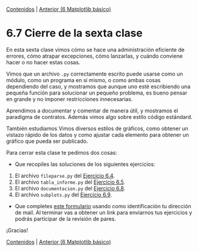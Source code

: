 [Contenidos](../Contenidos.md) \| [Anterior (6 Matplotlib básico)](06_matplotlib_basico.md)

# 6.7 Cierre de la sexta clase

En esta sexta clase vimos cómo se hace una administración eficiente de errores, cómo atrapar excepciones, cómo lanzarlas, y cuándo conviene hacer o no hacer estas cosas.

Vimos que un archivo `.py` correctamente escrito puede usarse como un módulo, como un programa en sí mismo, o como ambas cosas dependiendo del caso, y mostramos que aunque uno esté escribiendo una pequeña función para solucionar un pequeño problema, es bueno pensar en grande y no imponer restricciones innecesarias.

Aprendimos a documentar y comentar de manera útil, y mostramos el paradigma de contratos. Además vimos algo sobre estilo código estándard.

También estudiamos Vimos diversos estilos de gráficos, como obtener un vistazo rápido de los datos y como ajustar cada elemento para obtener un gráfico que pueda ser publicado.

Para cerrar esta clase te pedimos dos cosas:
* Que recopiles las soluciones de los siguientes ejercicios:

1. El archivo `fileparse.py` del [Ejercicio 6.4](../06_Plt_Especificacion_y_Documentacion/03_306Design_discussion.md#ejercicio-64-de-archivos-a-objetos-cual-archivos).
1. El archivo `tabla_informe.py` del [Ejercicio 6.5](../06_Plt_Especificacion_y_Documentacion/03_306Design_discussion.md#ejercicio-65-arreglemos-las-funciones-existentes).
1. El archivo `documentacion.py` del [Ejercicio 6.8](../06_Plt_Especificacion_y_Documentacion/04_Especificación.md#ejercicio-68-funciones-y-documentación).
1. El archivo `subplots.py` del [Ejercicio 6.9](../06_Plt_Especificacion_y_Documentacion/06_matplotlib_basico.md#ejercicio-69-subplots-fuera-de-una-grilla).
 
* Que completes [este formulario](https://docs.google.com/forms/) usando como identificación tu dirección de mail.  Al terminar vas a obtener un link para enviarnos tus ejercicios y podrás participar de la revisión de pares.

¡Gracias! 



[Contenidos](../Contenidos.md) \| [Anterior (6 Matplotlib básico)](06_matplotlib_basico.md)

